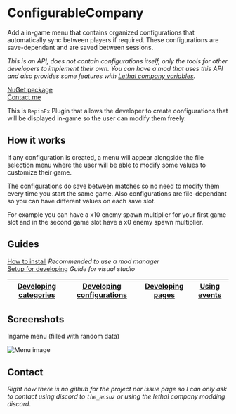 # ConfigurableCompany

Add a in-game menu that contains organized configurations that automatically sync between players if required. These configurations are save-dependant and are saved between sessions.

_This is an API, does not contain configurations itself, only the tools for other developers to implement their own. You can have a mod that uses this API and also provides some features with [Lethal company variables](https://thunderstore.io/c/lethal-company/p/AMRV/LethalCompanyVariables/)._

[NuGet package](https://www.nuget.org/packages/Amrv.ConfigurableCompany)  
[Contact me](##Contact)

This is `BepinEx` Plugin that allows the developer to create configurations that will be displayed in-game so the user can modify them freely.

## How it works

If any configuration is created, a menu will appear alongside the file selection menu where the user will be able to modify some values to customize their game.

The configurations do save between matches so no need to modify them every time you start the same game. Also configurations are file-dependant so you can have different values on each save slot.

For example you can have a x10 enemy spawn multiplier for your first game slot and in the second game slot have a x0 enemy spawn multiplier.

## Guides

[How to install](https://thunderstore.io/c/lethal-company/p/AMRV/ConfigurableCompany/wiki/950-installing/) _Recommended to use a mod manager_  
[Setup for developing](https://thunderstore.io/c/lethal-company/p/AMRV/ConfigurableCompany/wiki/951-developer-setup/) _Guide for visual studio_

| [Developing categories](https://thunderstore.io/c/lethal-company/p/AMRV/ConfigurableCompany/wiki/945-creating-categories/) | [Developing configurations](https://thunderstore.io/c/lethal-company/p/AMRV/ConfigurableCompany/wiki/946-creating-configurations/) | [Developing pages](https://thunderstore.io/c/lethal-company/p/AMRV/ConfigurableCompany/wiki/1114-creating-pages/) | [Using events](https://thunderstore.io/c/lethal-company/p/AMRV/ConfigurableCompany/wiki/948-events/) |
| -------------------------------------------------------------------------------------------------------------------------- | ---------------------------------------------------------------------------------------------------------------------------------- | ----------------------------------------------------------------------------------------------------------------- | ---------------------------------------------------------------------------------------------------- |

## Screenshots

Ingame menu (filled with random data)

![Menu image](https://i.imgur.com/6Egvdfw.png)

## Contact

_Right now there is no github for the project nor issue page so I can only ask to contact using discord to `the_ansuz` or using the lethal company modding discord_.

